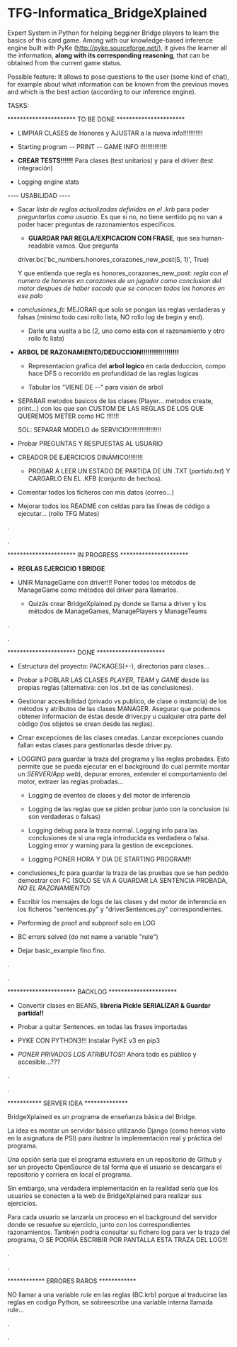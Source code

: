 # TFG-Informatica_BridgeXplained
Expert System in Python for helping begginer Bridge players to learn the basics of this card game. Among with our knowledge-based inference engine built with PyKe (http://pyke.sourceforge.net/), it gives the learner all the information, **along with its corresponding reasoning**, that can be obtained from the current game status.

Possible feature: It allows to pose questions to the user (some kind of chat), for example about what information can be known from the previous moves and which is the best action (according to our inference engine).


TASKS:


********************** TO BE DONE **********************


-	LIMPIAR CLASES de Honores y AJUSTAR a la nueva info!!!!!!!!!!!
-	Starting program -- PRINT -- GAME INFO !!!!!!!!!!!!!!!



-	**CREAR TESTS!!!!!!** Para clases (test unitarios) y para el driver (test integración)

-	Logging engine stats



---- USABILIDAD ----

-	Sacar *lista de reglas actualizadas definidas en el .krb* para poder *preguntarlas como usuario*. Es que si no, no tiene sentido pq no van a poder hacer preguntas de razonamientos especificos.

	-	**GUARDAR PAR REGLA/EXPICACION CON FRASE**, que sea human-readable vamos. Que pregunta 

	driver.bc('bc_numbers.honores_corazones_new_post(S, 1)', True)

	Y que entienda que regla es honores_corazones_new_post:
		*regla con el numero de honores en corazones de un jugador como conclusion del motor despues de haber sacado que se conocen todos los honores en ese palo*


-	*conclusiones_fc* MEJORAR que solo se pongan las reglas verdaderas y falsas (minimo todo casi rollo lista, NO rollo log de begin y end).

	- Darle una vuelta a bc (2, uno como esta con el razonamiento y otro rollo fc lista)



-	**ARBOL DE RAZONAMIENTO/DEDUCCION!!!!!!!!!!!!!!!!!!**

	-	Representacion grafica del **arbol logico** en cada deduccion, compo hace DFS o recorrido en profundidad de las reglas logicas
	
	-	Tabular los "VIENE DE --" para visión de arbol



-	SEPARAR metodos basicos de las clases (Player... metodos create, print...) con los que son CUSTOM DE LAS REGLAS DE LOS QUE QUEREMOS METER como HC !!!!!!!

	SOL: SEPARAR MODELO de SERVICIO!!!!!!!!!!!!!!!!!!

-	Probar PREGUNTAS Y RESPUESTAS AL USUARIO

-	CREADOR DE EJERCICIOS DINÁMICO!!!!!!!!

	-	PROBAR A LEER UN ESTADO DE PARTIDA DE UN .TXT (*partida.txt*) Y CARGARLO EN EL .KFB (conjunto de hechos).

-	Comentar todos los ficheros con mis datos (correo...)

-	Mejorar todos los README con celdas para las líneas de código a ejecutar... (rollo TFG Mates)


.

.

********************** IN PROGRESS **********************

-	**REGLAS EJERCICIO 1 BRIDGE**



-	UNIR ManageGame con driver!!! Poner todos los métodos de ManageGame como métodos del driver para llamarlos.

	-	Quizás crear BridgeXplained.py donde se llama a driver y los métodos de ManageGames, ManagePlayers y ManageTeams

.

.

********************** DONE **********************

-	Estructura del proyecto: PACKAGES(+-), directorios para clases...

-	Probar a POBLAR LAS CLASES *PLAYER*, *TEAM* y *GAME* desde las propias reglas (alternativa: con los .txt de las conclusiones).

-	Gestionar accesibilidad (privado vs publico, de clase o instancia) de los métodos y atributos de las clases MANAGER. Asegurar que podemos obtener información de éstas desde driver.py u cualquier otra parte del código (los objetos se crean desde las reglas).

-	Crear excepciones de las clases creadas. Lanzar excepciones cuando fallan estas clases para gestionarlas desde driver.py.

-	LOGGING para guardar la traza del programa y las reglas probadas. Esto permite que se pueda ejecutar en el background (lo cual permite montar un *SERVER/App web*), depurar errores, entender el comportamiento del motor, extraer las reglas probadas...

	-	Logging de eventos de clases y del motor de inferencia

	-	Logging de las reglas que se piden probar junto con la conclusion (si son verdaderas o falsas)

	-	Logging debug para la traza normal. Logging info para las conclusiones de si una regla introducida es verdadera o falsa. Logging error y warning para la gestion de excepciones.

	-	Logging PONER HORA Y DIA DE STARTING PROGRAM!!

-	conclusiones_fc para guardar la traza de las pruebas que se han pedido demostrar con FC (SOLO SE VA A GUARDAR LA SENTENCIA PROBADA, *NO EL RAZONAMIENTO*)

-	Escribir los mensajes de logs de las clases y del motor de inferencia en los ficheros "sentences.py" y "driverSentences.py" correspondientes.

-	Performing de proof and subproof solo en LOG

-	BC errors solved (do not name a variable "rule")

-	Dejar basic_example fino fino.

.

.

********************** BACKLOG **********************

-	Convertir clases en BEANS, **libreria Pickle SERIALIZAR & Guardar partida!!**

-	Probar a quitar Sentences. en todas las frases importadas


-	PYKE CON PYTHON3!!! Instalar PyKE v3 en pip3

-	*PONER PRIVADOS LOS ATRIBUTOS!!* Ahora todo es público y accesible...???

.

.

*********** SERVER IDEA **************


BridgeXplained es un programa de enseñanza básica del Bridge.

La idea es montar un servidor básico utilizando Django (como hemos visto en la asignatura de PSI) para ilustrar la implementación real y práctica del programa.

Una opción sería que el programa estuviera en un repositorio de Github y ser un proyecto OpenSource de tal forma que el usuario se descargara el repositorio y corriera en local el programa.

Sin embargo, una verdadera implementación en la realidad sería que los usuarios se conecten a la web de BridgeXplained para realizar sus ejercicios.

Para cada usuario se lanzaría un proceso en el background del servidor donde se resuelve su ejercicio, junto con los correspondientes razonamientos. También podría consultar su fichero log para ver la traza del programa, O SE PODRÍA ESCRIBIR POR PANTALLA ESTA TRAZA DEL LOG!!!

.

.

************ ERRORES RAROS ************

NO llamar a una variable *rule* en las reglas (BC.krb) porque al traducirse las reglas en codigo Python, se sobreescribe una variable interna llamada rule...

.

.
